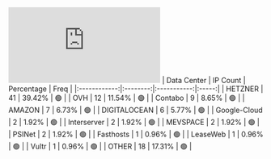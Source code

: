 ![Diagramm](https://github.com/obajay/StateSync-snapshots/blob/main/Projects/Kyve/1/README.md)
| Data Center | IP Count | Percentage | Freq |
|:------------:|:--------:|:-----------:|:-----:|
| HETZNER | 41 | 39.42% | 🟢 |
| OVH | 12 | 11.54% | 🟢 |
| Contabo | 9 | 8.65% | 🟢 |
| AMAZON | 7 | 6.73% | 🟢 |
| DIGITALOCEAN | 6 | 5.77% | 🟢 |
| Google-Cloud | 2 | 1.92% | 🟢 |
| Interserver | 2 | 1.92% | 🟢 |
| MEVSPACE | 2 | 1.92% | 🟢 |
| PSINet | 2 | 1.92% | 🟢 |
| Fasthosts | 1 | 0.96% | 🟢 |
| LeaseWeb | 1 | 0.96% | 🟢 |
| Vultr | 1 | 0.96% | 🟢 |
| OTHER | 18 | 17.31% | 🟢 |